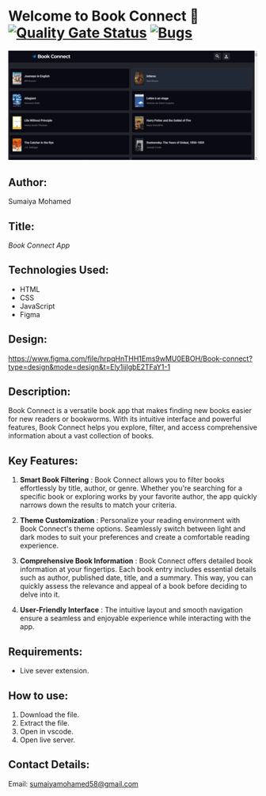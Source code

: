 # Welcome to Book Connect 👋 [![Quality Gate Status](https://sonarcloud.io/api/project_badges/measure?project=Sumaiya-Mohamed_Book-Connect-html_Css_Javascript&metric=alert_status)](https://sonarcloud.io/summary/new_code?id=Sumaiya-Mohamed_Book-Connect-html_Css_Javascript)        [![Bugs](https://sonarcloud.io/api/project_badges/measure?project=Sumaiya-Mohamed_Book-Connect-html_Css_Javascript&metric=bugs)](https://sonarcloud.io/summary/new_code?id=Sumaiya-Mohamed_Book-Connect-html_Css_Javascript)
![Image of the book connect app running through the live server extension](./images/AppUi.png)

## Author:  
Sumaiya Mohamed


## Title: 
  _Book Connect App_

## Technologies Used:
* HTML
* CSS 
* JavaScript
* Figma

## Design:
https://www.figma.com/file/hrpqHnTHH1Ems9wMU0EBOH/Book-connect?type=design&mode=design&t=Ely1ijIgbE2TFaY1-1

## Description:
  Book Connect is a versatile book app that makes finding new books easier for new readers or bookworms. With its intuitive interface and powerful features, Book Connect helps you explore, filter, and access comprehensive information about a vast collection of books. 

## Key Features:

1. **Smart Book Filtering** : Book Connect allows you to filter books effortlessly by title, author, or genre. Whether you're searching for a specific book or exploring works by your favorite author, the app quickly narrows down the results to match your criteria.

1. **Theme Customization** : Personalize your reading environment with Book Connect's theme options. Seamlessly switch between light and dark modes to suit your preferences and create a comfortable reading experience.

1. **Comprehensive Book Information** : Book Connect offers detailed book information at your fingertips. Each book entry includes essential details such as author, published date, title, and a summary. This way, you can quickly assess the relevance and appeal of a book before deciding to delve into it.

1. **User-Friendly Interface** : The intuitive layout and smooth navigation ensure a seamless and enjoyable experience while interacting with the app.

## Requirements:
* Live sever extension.

## How to use: 
1. Download the file.
1. Extract the file.
1. Open in vscode.
1. Open live server.

## Contact Details:
Email: sumaiyamohamed58@gmail.com
